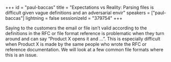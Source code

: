 +++
id = "paul-baccas"
title = "Expectations vs Reality: Parsing files is difficult given vague definitions and an adversarial envir"
speakers = ["paul-baccas"]
lightning = false
sessionizeId = "379754"
+++

Saying to the customers the email or file isn’t valid according to the definitions in the RFC or file format reference is problematic when they turn around and can say “Product X opens it and …”. This is especially difficult when Product X is made by the same people who wrote the RFC or reference documentation. We will look at a few common file formats where this is an issue.